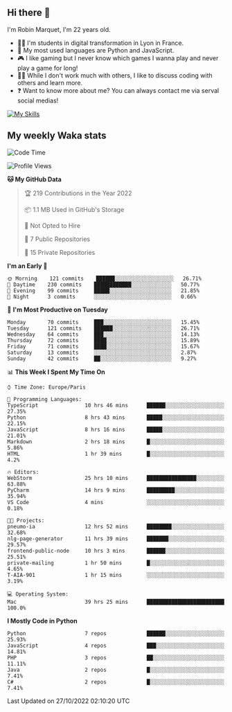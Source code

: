 ## Hi there 👋

I'm Robin Marquet, I'm 22 years old.

- 👨‍💻 I'm students in digital transformation in Lyon in France.
- 🌱 My most used languages are Python and JavaScript.
- 🎮 I like gaming but I never know which games I wanna play and never play a game for long!
- 👯‍♀️ While I don't work much with others, I like to discuss coding with others and learn more.
- ❓ Want to know more about me? You can always contact me via serval social medias!

[![My Skills](https://skillicons.dev/icons?i=js,html,css,docker,express,figma,firebase,graphql,mongodb,mysql,nodejs,py,react,ts,vue)](https://skillicons.dev)

## My weekly Waka stats

<!--START_SECTION:waka-->
![Code Time](http://img.shields.io/badge/Code%20Time-2%2C722%20hrs%2039%20mins-blue)

![Profile Views](http://img.shields.io/badge/Profile%20Views-0-blue)

**🐱 My GitHub Data** 

> 🏆 219 Contributions in the Year 2022
 > 
> 📦 1.1 MB Used in GitHub's Storage 
 > 
> 🚫 Not Opted to Hire
 > 
> 📜 7 Public Repositories 
 > 
> 🔑 15 Private Repositories  
 > 
**I'm an Early 🐤** 

```text
🌞 Morning    121 commits    ██████░░░░░░░░░░░░░░░░░░░   26.71% 
🌆 Daytime    230 commits    ████████████░░░░░░░░░░░░░   50.77% 
🌃 Evening    99 commits     █████░░░░░░░░░░░░░░░░░░░░   21.85% 
🌙 Night      3 commits      ░░░░░░░░░░░░░░░░░░░░░░░░░   0.66%

```
📅 **I'm Most Productive on Tuesday** 

```text
Monday       70 commits     ███░░░░░░░░░░░░░░░░░░░░░░   15.45% 
Tuesday      121 commits    ██████░░░░░░░░░░░░░░░░░░░   26.71% 
Wednesday    64 commits     ███░░░░░░░░░░░░░░░░░░░░░░   14.13% 
Thursday     72 commits     ████░░░░░░░░░░░░░░░░░░░░░   15.89% 
Friday       71 commits     ████░░░░░░░░░░░░░░░░░░░░░   15.67% 
Saturday     13 commits     ░░░░░░░░░░░░░░░░░░░░░░░░░   2.87% 
Sunday       42 commits     ██░░░░░░░░░░░░░░░░░░░░░░░   9.27%

```


📊 **This Week I Spent My Time On** 

```text
⌚︎ Time Zone: Europe/Paris

💬 Programming Languages: 
TypeScript               10 hrs 46 mins      ██████░░░░░░░░░░░░░░░░░░░   27.35% 
Python                   8 hrs 43 mins       █████░░░░░░░░░░░░░░░░░░░░   22.15% 
JavaScript               8 hrs 16 mins       █████░░░░░░░░░░░░░░░░░░░░   21.01% 
Markdown                 2 hrs 18 mins       █░░░░░░░░░░░░░░░░░░░░░░░░   5.86% 
HTML                     1 hr 39 mins        █░░░░░░░░░░░░░░░░░░░░░░░░   4.2%

🔥 Editors: 
WebStorm                 25 hrs 10 mins      ████████████████░░░░░░░░░   63.88% 
PyCharm                  14 hrs 9 mins       █████████░░░░░░░░░░░░░░░░   35.94% 
VS Code                  4 mins              ░░░░░░░░░░░░░░░░░░░░░░░░░   0.18%

🐱‍💻 Projects: 
pneumo-ia                12 hrs 52 mins      ████████░░░░░░░░░░░░░░░░░   32.68% 
nlg-page-generator       11 hrs 39 mins      ███████░░░░░░░░░░░░░░░░░░   29.57% 
frontend-public-node     10 hrs 3 mins       ██████░░░░░░░░░░░░░░░░░░░   25.51% 
private-mailing          1 hr 50 mins        █░░░░░░░░░░░░░░░░░░░░░░░░   4.65% 
T-AIA-901                1 hr 15 mins        ░░░░░░░░░░░░░░░░░░░░░░░░░   3.19%

💻 Operating System: 
Mac                      39 hrs 25 mins      █████████████████████████   100.0%

```

**I Mostly Code in Python** 

```text
Python                   7 repos             ██████░░░░░░░░░░░░░░░░░░░   25.93% 
JavaScript               4 repos             ███░░░░░░░░░░░░░░░░░░░░░░   14.81% 
PHP                      3 repos             ██░░░░░░░░░░░░░░░░░░░░░░░   11.11% 
Java                     2 repos             █░░░░░░░░░░░░░░░░░░░░░░░░   7.41% 
C#                       2 repos             █░░░░░░░░░░░░░░░░░░░░░░░░   7.41%

```



 Last Updated on 27/10/2022 02:10:20 UTC
<!--END_SECTION:waka-->
